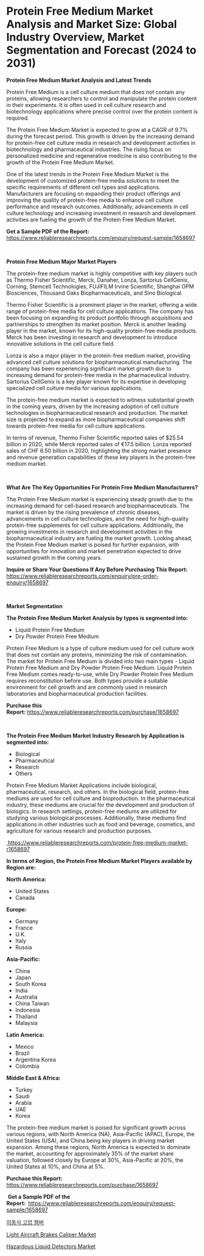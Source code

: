 <p><h1>Protein Free Medium Market Analysis and Market Size: Global Industry Overview, Market Segmentation and Forecast (2024 to 2031)</h1></p><p><strong>Protein Free Medium Market Analysis and Latest Trends</strong></p>
<p><p>Protein Free Medium is a cell culture medium that does not contain any proteins, allowing researchers to control and manipulate the protein content in their experiments. It is often used in cell culture research and biotechnology applications where precise control over the protein content is required.</p><p>The Protein Free Medium Market is expected to grow at a CAGR of 9.7% during the forecast period. This growth is driven by the increasing demand for protein-free cell culture media in research and development activities in biotechnology and pharmaceutical industries. The rising focus on personalized medicine and regenerative medicine is also contributing to the growth of the Protein Free Medium Market.</p><p>One of the latest trends in the Protein Free Medium Market is the development of customized protein-free media solutions to meet the specific requirements of different cell types and applications. Manufacturers are focusing on expanding their product offerings and improving the quality of protein-free media to enhance cell culture performance and research outcomes. Additionally, advancements in cell culture technology and increasing investment in research and development activities are fueling the growth of the Protein Free Medium Market.</p></p>
<p><strong>Get a Sample PDF of the Report:&nbsp;</strong> <a href="https://www.reliableresearchreports.com/enquiry/request-sample/1658697">https://www.reliableresearchreports.com/enquiry/request-sample/1658697</a></p>
<p>&nbsp;</p>
<p><strong>Protein Free Medium Major Market Players</strong></p>
<p><p>The protein-free medium market is highly competitive with key players such as Thermo Fisher Scientific, Merck, Danaher, Lonza, Sartorius CellGenix, Corning, Stemcell Technologies, FUJIFILM Irvine Scientific, Shanghai OPM Biosciences, Thousand Oaks Biopharmaceuticals, and Sino Biological.</p><p>Thermo Fisher Scientific is a prominent player in the market, offering a wide range of protein-free media for cell culture applications. The company has been focusing on expanding its product portfolio through acquisitions and partnerships to strengthen its market position. Merck is another leading player in the market, known for its high-quality protein-free media products. Merck has been investing in research and development to introduce innovative solutions in the cell culture field.</p><p>Lonza is also a major player in the protein-free medium market, providing advanced cell culture solutions for biopharmaceutical manufacturing. The company has been experiencing significant market growth due to increasing demand for protein-free media in the pharmaceutical industry. Sartorius CellGenix is a key player known for its expertise in developing specialized cell culture media for various applications.</p><p>The protein-free medium market is expected to witness substantial growth in the coming years, driven by the increasing adoption of cell culture technologies in biopharmaceutical research and production. The market size is projected to expand as more biopharmaceutical companies shift towards protein-free media for cell culture applications.</p><p>In terms of revenue, Thermo Fisher Scientific reported sales of $25.54 billion in 2020, while Merck reported sales of €17.5 billion. Lonza reported sales of CHF 6.50 billion in 2020, highlighting the strong market presence and revenue generation capabilities of these key players in the protein-free medium market.</p></p>
<p>&nbsp;</p>
<p><strong>What Are The Key Opportunities For Protein Free Medium Manufacturers?</strong></p>
<p><p>The Protein Free Medium market is experiencing steady growth due to the increasing demand for cell-based research and biopharmaceuticals. The market is driven by the rising prevalence of chronic diseases, advancements in cell culture technologies, and the need for high-quality protein-free supplements for cell culture applications. Additionally, the growing investments in research and development activities in the biopharmaceutical industry are fueling the market growth. Looking ahead, the Protein Free Medium market is poised for further expansion, with opportunities for innovation and market penetration expected to drive sustained growth in the coming years.</p></p>
<p><strong>Inquire or Share Your Questions If Any Before Purchasing This Report:</strong> <a href="https://www.reliableresearchreports.com/enquiry/pre-order-enquiry/1658697">https://www.reliableresearchreports.com/enquiry/pre-order-enquiry/1658697</a></p>
<p>&nbsp;</p>
<p><strong>Market Segmentation</strong></p>
<p><strong>The Protein Free Medium Market Analysis by types is segmented into:</strong></p>
<p><ul><li>Liquid Protein Free Medium</li><li>Dry Powder Protein Free Medium</li></ul></p>
<p><p>Protein Free Medium is a type of culture medium used for cell culture work that does not contain any proteins, minimizing the risk of contamination. The market for Protein Free Medium is divided into two main types - Liquid Protein Free Medium and Dry Powder Protein Free Medium. Liquid Protein Free Medium comes ready-to-use, while Dry Powder Protein Free Medium requires reconstitution before use. Both types provide a suitable environment for cell growth and are commonly used in research laboratories and biopharmaceutical production facilities.</p></p>
<p><strong>Purchase this Report:&nbsp;</strong><a href="https://www.reliableresearchreports.com/purchase/1658697">https://www.reliableresearchreports.com/purchase/1658697</a></p>
<p>&nbsp;</p>
<p><strong>The Protein Free Medium Market Industry Research by Application is segmented into:</strong></p>
<p><ul><li>Biological</li><li>Pharmaceutical</li><li>Research</li><li>Others</li></ul></p>
<p><p>Protein Free Medium Market Applications include biological, pharmaceutical, research, and others. In the biological field, protein-free mediums are used for cell culture and bioproduction. In the pharmaceutical industry, these mediums are crucial for the development and production of biologics. In research settings, protein-free mediums are utilized for studying various biological processes. Additionally, these mediums find applications in other industries such as food and beverage, cosmetics, and agriculture for various research and production purposes.</p></p>
<p><a href="https://www.reliableresearchreports.com/protein-free-medium-market-r1658697">&nbsp;https://www.reliableresearchreports.com/protein-free-medium-market-r1658697</a></p>
<p><strong>In terms of Region, the Protein Free Medium Market Players available by Region are:</strong></p>
<p>
    <p> <strong> North America: </strong>
        <ul>
            <li>United States</li>
            <li>Canada</li>
        </ul>
        </p> 
    <p> <strong> Europe: </strong>
        <ul>
            <li>Germany</li>
            <li>France</li>
            <li>U.K.</li>
            <li>Italy</li>
            <li>Russia</li>
        </ul>
        </p> 
    <p> <strong> Asia-Pacific: </strong>
        <ul>
            <li>China</li>
            <li>Japan</li>
            <li>South Korea</li>
            <li>India</li>
            <li>Australia</li>
            <li>China Taiwan</li>
            <li>Indonesia</li>
            <li>Thailand</li>
            <li>Malaysia</li>
        </ul>
        </p> 
    <p> <strong> Latin America: </strong>
        <ul>
            <li>Mexico</li>
            <li>Brazil</li>
            <li>Argentina Korea</li>
            <li>Colombia</li>
        </ul>
        </p> 
    <p> <strong> Middle East & Africa: </strong>
        <ul>
            <li>Turkey</li>
            <li>Saudi</li>
            <li>Arabia</li>
            <li>UAE</li>
            <li>Korea</li>
        </ul>
    </p>
    </p>
<p><p>The protein-free medium market is poised for significant growth across various regions, with North America (NA), Asia-Pacific (APAC), Europe, the United States (USA), and China being key players in driving market expansion. Among these regions, North America is expected to dominate the market, accounting for approximately 35% of the market share valuation, followed closely by Europe at 30%, Asia-Pacific at 20%, the United States at 10%, and China at 5%.</p></p>
<p><strong>Purchase this Report: </strong><a href="https://www.reliableresearchreports.com/purchase/1658697">https://www.reliableresearchreports.com/purchase/1658697</a></p>
<p>&nbsp;<strong>Get a Sample PDF of the Report:&nbsp;&nbsp;</strong><a href="https://www.reliableresearchreports.com/enquiry/request-sample/1658697">https://www.reliableresearchreports.com/enquiry/request-sample/1658697</a></p>
<p><strong></strong></p>
<p><p><a href="https://github.com/akzkkws047661437/Market-Research-Report-List-2/blob/main/1183525180737.md">이동식 고압 챔버</a></p><p><a href="https://github.com/ZackaryHalvorson2023/Market-Research-Report-List-1/blob/main/light-aircraft-brakes-caliper-market.md">Light Aircraft Brakes Caliper Market</a></p><p><a href="https://github.com/DeonteStanton2023/Market-Research-Report-List-1/blob/main/hazardous-liquid-detectors-market.md">Hazardous Liquid Detectors Market</a></p></p>